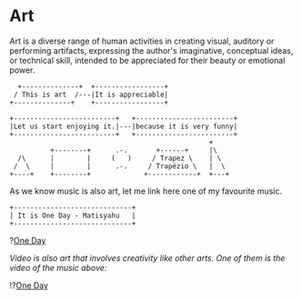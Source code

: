 <!--
author:   3M+L

email:    your@mail.org

version:  0.0.1

language: en

narrator: US English Female

-->

# Art

Art is a diverse range of human activities in creating visual, auditory or performing artifacts, expressing the author's imaginative, conceptual ideas, or technical skill, intended to be appreciated for their beauty or emotional power.


``````````````````````````````````````````````````
  +--------------+  +-----------------+
 / This is art  /---|It is appreciable|
+--------------+    +-----------------+

+-------------------------+   +------------------------+
|Let us start enjoying it.|---|because it is very funny|
+-------------------------+   +------------------------+
                                                 +
          +--------+      .-.       +------+     |\
  /\      |        |     (   )     / Trapez \    | \
 /  \     |        |      .-.     / Trapézio \   |  \
+----+    +--------+             +------------+  +---+
``````````````````````````````````````````````````

As we know music is also art, let me link here one of my favourite music.

``````````````````````````````````````````````````
+-----------------------------+
| It is One Day - Matisyahu   |
+-----------------------------+
``````````````````````````````````````````````````


 ?[One Day](Media/OneDay.mp3)

_Video is also art that involves creativity like other arts. One of them is the video of the music above:_

 !?[One Day](Media/OneDay.mp4)<!-- style="width:100%" -->
